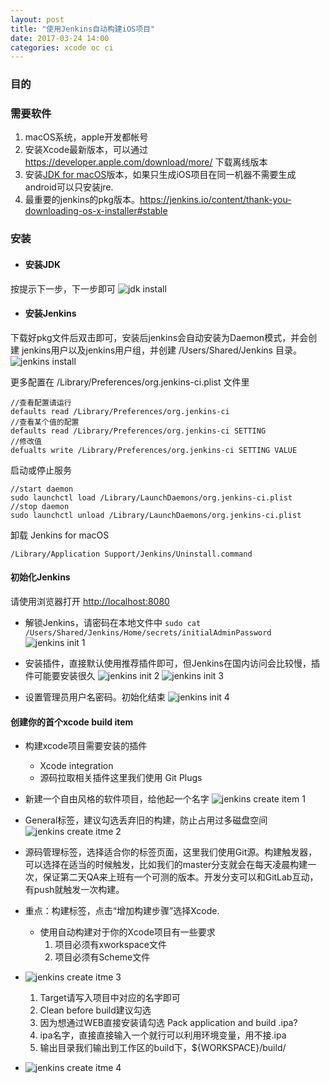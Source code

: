 ```yaml
---
layout: post
title: "使用Jenkins自动构建iOS项目"
date: 2017-03-24 14:00
categories: xcode oc ci
---
```


### 目的 ###



### 需要软件 ###

1. macOS系统，apple开发都帐号
2. 安装Xcode最新版本，可以通过 https://developer.apple.com/download/more/ 下载离线版本
3. 安装[JDK for macOS](http://www.oracle.com/technetwork/java/javase/downloads/jdk8-downloads-2133151.html)版本，如果只生成iOS项目在同一机器不需要生成android可以只安装jre.
4. 最重要的jenkins的pkg版本。https://jenkins.io/content/thank-you-downloading-os-x-installer#stable

### 安装 ###

* #### 安装JDK ####

按提示下一步，下一步即可
![jdk install](http://guohai163.github.io/doc-pic/jenkins4xcode/jdk-install.png)

* #### 安装Jenkins ####

下载好pkg文件后双击即可，安装后jenkins会自动安装为Daemon模式，并会创建 jenkins用户以及jenkins用户组，并创建 /Users/Shared/Jenkins 目录。
![jenkins install](http://guohai163.github.io/doc-pic/jenkins4xcode/jenkins-install.png)

更多配置在 /Library/Preferences/org.jenkins-ci.plist 文件里

~~~
//查看配置请运行
defaults read /Library/Preferences/org.jenkins-ci
//查看某个值的配置
defaults read /Library/Preferences/org.jenkins-ci SETTING
//修改值
defualts write /Library/Preferences/org.jenkins-ci SETTING VALUE
~~~

启动或停止服务

```
//start daemon
sudo launchctl load /Library/LaunchDaemons/org.jenkins-ci.plist
//stop daemon
sudo launchctl unload /Library/LaunchDaemons/org.jenkins-ci.plist
```

卸载 Jenkins for macOS
```
/Library/Application Support/Jenkins/Uninstall.command
```

#### 初始化Jenkins ####

请使用浏览器打开 [http://localhost:8080](http://localhost:8080)

* 解锁Jenkins，请密码在本地文件中 ``` sudo cat /Users/Shared/Jenkins/Home/secrets/initialAdminPassword ```
![jenkins init 1](http://guohai163.github.io/doc-pic/jenkins4xcode/jenkins-init-1.png)

* 安装插件，直接默认使用推荐插件即可，但Jenkins在国内访问会比较慢，插件可能要安装很久
![jenkins init 2](http://guohai163.github.io/doc-pic/jenkins4xcode/jenkins-init-2.png)
![jenkins init 3](http://guohai163.github.io/doc-pic/jenkins4xcode/jenkins-init-3.png)

* 设置管理员用户名密码。初始化结束
![jenkins init 4](http://guohai163.github.io/doc-pic/jenkins4xcode/jenkins-init-4.png)

#### 创建你的首个xcode build item ####
* 构建xcode项目需要安装的插件
   * Xcode integration
   * 源码拉取相关插件这里我们使用 Git Plugs
* 新建一个自由风格的软件项目，给他起一个名字
![jenkins create item 1](http://guohai163.github.io/doc-pic/jenkins4xcode/jenkins-create-item-1.png)
* General标签，建议勾选丢弃旧的构建，防止占用过多磁盘空间
![jenkins create itme 2](http://guohai163.github.io/doc-pic/jenkins4xcode/jenkins-create-item-2.png)
* 源码管理标签，选择适合你的标签页面，这里我们使用Git源。构建触发器，可以选择在适当的时候触发，比如我们的master分支就会在每天凌晨构建一次，保证第二天QA来上班有一个可测的版本。开发分支可以和GitLab互动，有push就触发一次构建。
* 重点：构建标签，点击“增加构建步骤”选择Xcode.
    * 使用自动构建对于你的Xcode项目有一些要求
        1. 项目必须有xworkspace文件
        2. 项目必须有Scheme文件

* ![jenkins create itme 3](http://guohai163.github.io/doc-pic/jenkins4xcode/jenkins-create-item-3.png)

    1. Target请写入项目中对应的名字即可
    2. Clean before build建议勾选
    3. 因为想通过WEB直接安装请勾选 Pack application and build .ipa?
    4. ipa名字，直接直接输入一个就行可以利用环境变量，用不接.ipa
    5. 输出目录我们输出到工作区的build下，${WORKSPACE}/build/

* ![jenkins create itme 4](http://guohai163.github.io/doc-pic/jenkins4xcode/jenkins-create-item-4.png)
